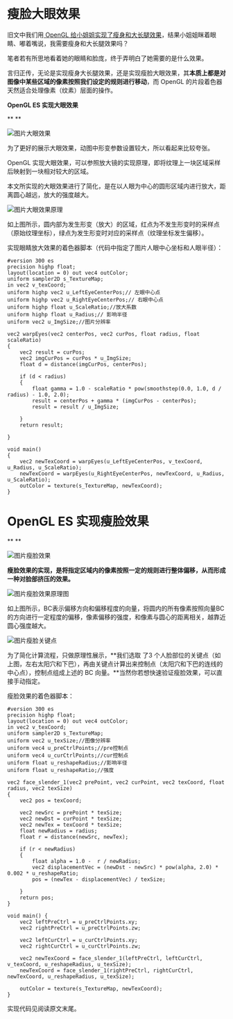 # 瘦脸大眼效果

旧文中我们用[ OpenGL 给小姐姐实现了瘦身和大长腿效果](http://mp.weixin.qq.com/s?__biz=MzIwNTIwMzAzNg==&mid=2654161784&idx=1&sn=e603a953f60d3f48207be1258a88cd25&chksm=8cf3984bbb84115d4021eeac4179d12f2727d07a7d32b3e6ce70b33c4f749cf907a111e7f072&scene=21#wechat_redirect)，结果小姐姐眯着眼睛、嘟着嘴说，我需要瘦身和大长腿效果吗？



笔者若有所思地看着她的眼睛和脸庞，终于弄明白了她需要的是什么效果。



言归正传，无论是实现瘦身大长腿效果，还是实现瘦脸大眼效果，其**本质上都是对图像中某些区域的像素按照我们设定的规则进行移动**，而 OpenGL 的片段着色器天然适合处理像素（纹素）层面的操作。





**OpenGL ES 实现大眼效果**

**
**



![图片](assets/040_瘦脸大眼效果/640.gif)大眼效果

为了更好的展示大眼效果，动图中形变参数设置较大，所以看起来比较夸张。



OpenGL 实现大眼效果，可以参照放大镜的实现原理，即将纹理上一块区域采样后映射到一块相对较大的区域。



本文所实现的大眼效果进行了简化，是在以人眼为中心的圆形区域内进行放大，距离圆心越远，放大的强度越大。

![图片](assets/040_瘦脸大眼效果/640-1702035247987-587.jpeg)大眼效果原理

如上图所示，圆内部为发生形变（放大）的区域，红点为不发生形变时的采样点（原始纹理坐标），绿点为发生形变时对应的采样点（纹理坐标发生偏移）。



实现眼睛放大效果的着色器脚本（代码中指定了图片人眼中心坐标和人眼半径）：



```
#version 300 es
precision highp float;
layout(location = 0) out vec4 outColor;
uniform sampler2D s_TextureMap;
in vec2 v_texCoord;
uniform highp vec2 u_LeftEyeCenterPos;// 左眼中心点
uniform highp vec2 u_RightEyeCenterPos;// 右眼中心点
uniform highp float u_ScaleRatio;//放大系数
uniform highp float u_Radius;// 影响半径
uniform vec2 u_ImgSize;//图片分辨率

vec2 warpEyes(vec2 centerPos, vec2 curPos, float radius, float scaleRatio)
{
    vec2 result = curPos;
    vec2 imgCurPos = curPos * u_ImgSize;
    float d = distance(imgCurPos, centerPos);

    if (d < radius)
    {
        float gamma = 1.0 - scaleRatio * pow(smoothstep(0.0, 1.0, d / radius) - 1.0, 2.0);
        result = centerPos + gamma * (imgCurPos - centerPos);
        result = result / u_ImgSize;

    }
    return result;

}

void main()
{
    vec2 newTexCoord = warpEyes(u_LeftEyeCenterPos, v_texCoord, u_Radius, u_ScaleRatio);
    newTexCoord = warpEyes(u_RightEyeCenterPos, newTexCoord, u_Radius, u_ScaleRatio);
    outColor = texture(s_TextureMap, newTexCoord);
}
```

#  

# **OpenGL ES 实现瘦脸效果**

**
**

![图片](assets/040_瘦脸大眼效果/640-1702035247988-588.gif)瘦脸效果

**瘦脸效果的实现，是将指定区域内的像素按照一定的规则进行整体偏移，从而形成一种对脸部挤压的效果。**

![图片](assets/040_瘦脸大眼效果/640-1702035247988-589.jpeg)瘦脸效果原理图

如上图所示，BC表示偏移方向和偏移程度的向量，将圆内的所有像素按照向量BC的方向进行一定程度的偏移，像素偏移的强度，和像素与圆心的距离相关，越靠近圆心强度越大。



![图片](assets/040_瘦脸大眼效果/640-1702035247988-590.jpeg)瘦脸关键点

为了简化计算流程，只做原理性展示，**我们选取 了3 个人脸部位的关键点（如上图，左右太阳穴和下巴），再由关键点计算出来控制点（太阳穴和下巴的连线的中心点），控制点组成上述的 BC 向量。**当然你若想快速验证瘦脸效果，可以直接手动指定。



瘦脸效果的着色器脚本：



```
#version 300 es
precision highp float;
layout(location = 0) out vec4 outColor;
in vec2 v_texCoord;
uniform sampler2D s_TextureMap;
uniform vec2 u_texSize;//图像分辨率
uniform vec4 u_preCtrlPoints;//pre控制点
uniform vec4 u_curCtrlPoints;//cur控制点
uniform float u_reshapeRadius;//影响半径
uniform float u_reshapeRatio;//强度

vec2 face_slender_1(vec2 prePoint, vec2 curPoint, vec2 texCoord, float radius, vec2 texSize)
{
    vec2 pos = texCoord;

    vec2 newSrc = prePoint * texSize;
    vec2 newDst = curPoint * texSize;
    vec2 newTex = texCoord * texSize;
    float newRadius = radius;
    float r = distance(newSrc, newTex);

    if (r < newRadius)
    {
        float alpha = 1.0 -  r / newRadius;
        vec2 displacementVec = (newDst - newSrc) * pow(alpha, 2.0) * 0.002 * u_reshapeRatio;
        pos = (newTex - displacementVec) / texSize;

    }
    return pos;
}

void main() {
    vec2 leftPreCtrl = u_preCtrlPoints.xy;
    vec2 rightPreCtrl = u_preCtrlPoints.zw;

    vec2 leftCurCtrl = u_curCtrlPoints.xy;
    vec2 rightCurCtrl = u_curCtrlPoints.zw;

    vec2 newTexCoord = face_slender_1(leftPreCtrl, leftCurCtrl, v_texCoord, u_reshapeRadius, u_texSize);
    newTexCoord = face_slender_1(rightPreCtrl, rightCurCtrl, newTexCoord, u_reshapeRadius, u_texSize);

    outColor = texture(s_TextureMap, newTexCoord);
}
```



实现代码见阅读原文末尾。